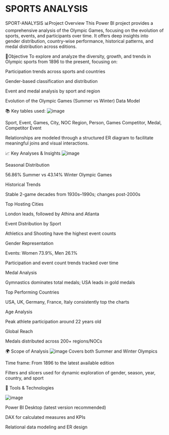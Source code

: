 # SPORTS ANALYSIS
SPORT-ANALYSIS
📊Project Overview
This Power BI project provides a comprehensive analysis of the Olympic Games, focusing on the evolution of sports, events, and participants over time. It offers deep insights into gender distribution, country-wise performance, historical patterns, and medal distribution across editions.

🎯Objective
To explore and analyze the diversity, growth, and trends in Olympic sports from 1896 to the present, focusing on:

Participation trends across sports and countries

Gender-based classification and distribution

Event and medal analysis by sport and region

Evolution of the Olympic Games (Summer vs Winter) Data Model

📚 Key tables used:
![image](https://github.com/user-attachments/assets/b8ee9033-7a70-4f63-89d4-ecbc887d616c)

Sport, Event, Games, City, NOC Region, Person, Games Competitor, Medal, Competitor Event

Relationships are modeled through a structured ER diagram to facilitate meaningful joins and visual interactions.

📈 Key Analyses & Insights
![image](https://github.com/user-attachments/assets/9d3550b6-2aa3-44c9-b0d7-d0d0b616722f)

Seasonal Distribution

56.86% Summer vs 43.14% Winter Olympic Games

Historical Trends

Stable 2-game decades from 1930s–1990s; changes post-2000s

Top Hosting Cities

London leads, followed by Athina and Atlanta

Event Distribution by Sport

Athletics and Shooting have the highest event counts

Gender Representation

Events: Women 73.9%, Men 26.1%

Participation and event count trends tracked over time

Medal Analysis

Gymnastics dominates total medals; USA leads in gold medals

Top Performing Countries

USA, UK, Germany, France, Italy consistently top the charts

Age Analysis

Peak athlete participation around 22 years old

Global Reach

Medals distributed across 200+ regions/NOCs

🌍 Scope of Analysis
![image](https://github.com/user-attachments/assets/43028c1c-269f-42b2-a675-0c4b39f942aa)
Covers both Summer and Winter Olympics

Time frame: From 1896 to the latest available edition

Filters and slicers used for dynamic exploration of gender, season, year, country, and sport

🧰 Tools & Technologies

![image](https://github.com/user-attachments/assets/d78bb7c1-99eb-47d6-a2d2-0bfeee9882da)

Power BI Desktop (latest version recommended)

DAX for calculated measures and KPIs

Relational data modeling and ER design

